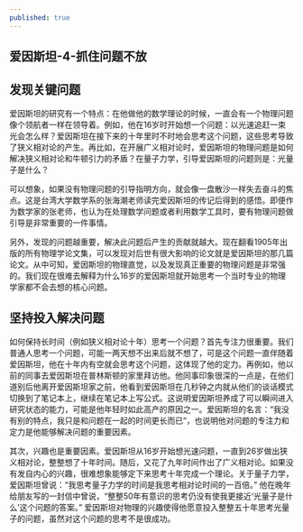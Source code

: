 ```yaml
---
published: true
---
```

## 爱因斯坦-4-抓住问题不放

## 发现关键问题

爱因斯坦的研究有一个特点：在他做他的数学理论的时候，一直会有一个物理问题像个领航者一样在领导着。例如，他在16岁时开始想一个问题：以光速追赶一束光会怎么样？爱因斯坦在接下来的十年里时不时地会思考这个问题，这些思考导致了狭义相对论的产生。再比如，在开展广义相对论时，爱因斯坦的物理问题是如何解决狭义相对论和牛顿引力的矛盾？在量子力学，引导爱因斯坦的问题则是：光量子是什么？

可以想象，如果没有物理问题的引导指明方向，就会像一盘散沙一样失去奋斗的焦点。这是台湾大学数学系的张海潮老师读完爱因斯坦的传记后得到的感悟。即便作为数学家的张老师，也认为在处理数学问题或者利用数学工具时，要有物理问题做引导是非常重要的一件事情。

另外，发现的问题越重要，解决此问题后产生的贡献就越大。现在翻看1905年出版的所有物理学论文集，可以发现对后世有很大影响的论文就是爱因斯坦的那几篇论文。从中可知，爱因斯坦的物理直觉，以及发现真正重要的物理问题是非常强的。我们现在很难去解释为什么16岁的爱因斯坦就开始思考一个当时专业的物理学家都不会去想的核心问题。

## 坚持投入解决问题

如何保持长时间（例如狭义相对论十年）思考一个问题？首先专注力很重要。我们普通人思考一个问题，可能一两天想不出来后就不想了，可是这个问题一直伴随着爱因斯坦，他在十年内有空就会思考这个问题，这体现了他的定力。再例如，他以前的同事去爱因斯坦在普林斯顿的家里拜访他。他同事印象很深的一点是，在他们道别后他离开爱因斯坦家之前，他看到爱因斯坦在几秒钟之内就从他们的谈话模式切换到了笔记本上，继续在笔记本上写公式。这说明爱因斯坦养成了可以瞬间进入研究状态的能力，可能是他年轻时如此高产的原因之一。爱因斯坦的名言：“我没有别的特点，我只是和问题在一起的时间更长而已”，也说明他对问题的专注力和定力是他能够解决问题的重要因素。

其次，兴趣也是重要因素。爱因斯坦从16岁开始想光速问题，一直到26岁做出狭义相对论，整整想了十年时间。随后，又花了九年时间作出了广义相对论。如果没有发自内心的兴趣，很难想象能够定下来思考十年完成一个理论。关于量子力学，爱因斯坦曾说：“我思考量子力学的时间是我思考相对论时间的一百倍。” 他在晚年给朋友写的一封信中曾说，“整整50年有意识的思考仍没有使我更接近‘光量子是什么’这个问题的答案。” 爱因斯坦对物理的兴趣使得他愿意投入整整五十年思考光量子的问题，虽然对这个问题的思考不是很成功。
